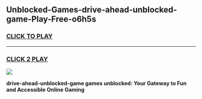 
## Unblocked-Games-drive-ahead-unblocked-game-Play-Free-o6h5s
<h3>
<a href="https://premium76.site?title=drive-ahead-unblocked-game&ref=10A">CLICK TO PLAY</a></h3>
<hr>

<h3>
<a href="https://premium76.site?title=drive-ahead-unblocked-game&ref=10A">CLICK 2 PLAY</a>
  
</h3>

<a href="https://premium76.site?title=drive-ahead-unblocked-game&ref=10A"><img src="https://clearcache.store/games.png"></a>


**drive-ahead-unblocked-game games unblocked: Your Gateway to Fun and Accessible Online Gaming**
